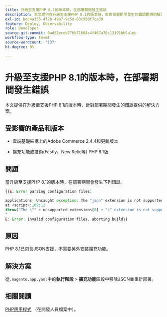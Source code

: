 ```yaml
---
title: 升級至支援PHP 8.1的版本時，在部署期間發生錯誤
description: 本文提供在升級至支援PHP 8.1的版本時，針對部署期間發生的錯誤提供的解決方案。
exl-id: bdc4a355-4f2b-49a7-9c5d-63c950f7ca30
feature: Deploy, Observability
role: Developer
source-git-commit: 0ad52eceb776b71604c4f467a70c13191bb9a1eb
workflow-type: tm+mt
source-wordcount: '137'
ht-degree: 0%

---
```


# 升級至支援PHP 8.1的版本時，在部署期間發生錯誤

本文提供在升級至支援PHP 8.1的版本時，針對部署期間發生的錯誤提供的解決方案。

## 受影響的產品和版本

* 雲端基礎結構上的Adobe Commerce 2.4.4和更新版本

* 擴充功能或技術(Fastly、New Relic等) PHP 8.1版

## 問題

當升級至支援PHP 8.1的版本時，在部署期間會發生下列錯誤。

```PHP
{{E: Error parsing configuration files:

applications: Uncaught exception: The "json" extension is not supported for php:8.1
at <script>:109:12
throw("The \"" + unsupported_extensions[0] + "\" extension is not supported for " + service.type);
^
E: Error: Invalid configuration files, aborting build}}
```

## 原因

PHP 8.1已包含JSON支援，不需要另外安裝擴充功能。

## 解決方案

從`.magento.app.yaml`中的&#x200B;**執行階段** > **擴充功能**&#x200B;區段中移除JSON並重新部署。

## 相關閱讀

[PHP應用程式](https://devdocs.magento.com/cloud/project/magento-app-php-application.html) （在開發人員檔案中）。
